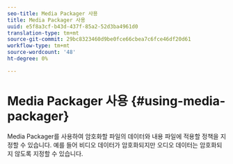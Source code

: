 ```yaml
---
seo-title: Media Packager 사용
title: Media Packager 사용
uuid: e5f8a3cf-b43d-437f-85a2-52d3ba4961d0
translation-type: tm+mt
source-git-commit: 29bc8323460d9be0fce66cbea7c6fce46df20d61
workflow-type: tm+mt
source-wordcount: '48'
ht-degree: 0%

---
```



# Media Packager 사용 {#using-media-packager}

Media Packager를 사용하여 암호화할 파일의 데이터와 내용 파일에 적용할 정책을 지정할 수 있습니다. 예를 들어 비디오 데이터가 암호화되지만 오디오 데이터는 암호화되지 않도록 지정할 수 있습니다.
